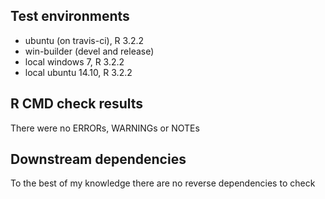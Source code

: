 
## Test environments
* ubuntu (on travis-ci), R 3.2.2
* win-builder (devel and release)
* local windows 7, R 3.2.2
* local ubuntu 14.10, R 3.2.2

## R CMD check results
There were no ERRORs, WARNINGs or NOTEs

## Downstream dependencies
To the best of my knowledge there are no reverse dependencies to check
